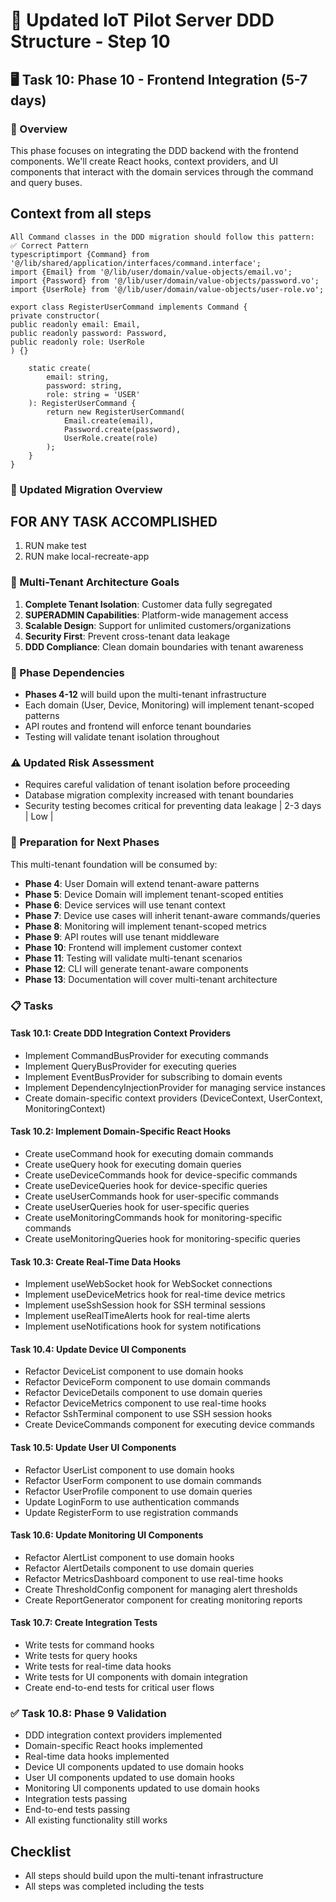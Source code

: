 # 🚀 Updated IoT Pilot Server DDD Structure - Step 10

## 🖥️ Task 10: Phase 10 - Frontend Integration (5-7 days)

### 🎯 Overview
This phase focuses on integrating the DDD backend with the frontend components. We'll create React hooks, context providers, and UI components that interact with the domain services through the command and query buses.

## Context from all steps

```
All Command classes in the DDD migration should follow this pattern:
✅ Correct Pattern
typescriptimport {Command} from '@/lib/shared/application/interfaces/command.interface';
import {Email} from '@/lib/user/domain/value-objects/email.vo';
import {Password} from '@/lib/user/domain/value-objects/password.vo';
import {UserRole} from '@/lib/user/domain/value-objects/user-role.vo';

export class RegisterUserCommand implements Command {
private constructor(
public readonly email: Email,
public readonly password: Password,
public readonly role: UserRole
) {}

    static create(
        email: string,
        password: string,
        role: string = 'USER'
    ): RegisterUserCommand {
        return new RegisterUserCommand(
            Email.create(email),
            Password.create(password),
            UserRole.create(role)
        );
    }
}
```

### 🎯 Updated Migration Overview

## FOR ANY TASK ACCOMPLISHED
1. RUN make test
2. RUN make local-recreate-app

### 🏢 Multi-Tenant Architecture Goals

1. **Complete Tenant Isolation**: Customer data fully segregated
2. **SUPERADMIN Capabilities**: Platform-wide management access
3. **Scalable Design**: Support for unlimited customers/organizations
4. **Security First**: Prevent cross-tenant data leakage
5. **DDD Compliance**: Clean domain boundaries with tenant awareness

### 🔄 Phase Dependencies

- **Phases 4-12** will build upon the multi-tenant infrastructure
- Each domain (User, Device, Monitoring) will implement tenant-scoped patterns
- API routes and frontend will enforce tenant boundaries
- Testing will validate tenant isolation throughout

### ⚠️ Updated Risk Assessment

- Requires careful validation of tenant isolation before proceeding
- Database migration complexity increased with tenant boundaries
- Security testing becomes critical for preventing data leakage               | 2-3 days | Low        |

### 🔄 Preparation for Next Phases

This multi-tenant foundation will be consumed by:
- **Phase 4**: User Domain will extend tenant-aware patterns
- **Phase 5**: Device Domain will implement tenant-scoped entities
- **Phase 6**: Device services will use tenant context
- **Phase 7**: Device use cases will inherit tenant-aware commands/queries
- **Phase 8**: Monitoring will implement tenant-scoped metrics
- **Phase 9**: API routes will use tenant middleware
- **Phase 10**: Frontend will implement customer context
- **Phase 11**: Testing will validate multi-tenant scenarios
- **Phase 12**: CLI will generate tenant-aware components
- **Phase 13**: Documentation will cover multi-tenant architecture

### 📋 Tasks

#### Task 10.1: Create DDD Integration Context Providers
- Implement CommandBusProvider for executing commands
- Implement QueryBusProvider for executing queries
- Implement EventBusProvider for subscribing to domain events
- Implement DependencyInjectionProvider for managing service instances
- Create domain-specific context providers (DeviceContext, UserContext, MonitoringContext)

#### Task 10.2: Implement Domain-Specific React Hooks
- Create useCommand hook for executing domain commands
- Create useQuery hook for executing domain queries
- Create useDeviceCommands hook for device-specific commands
- Create useDeviceQueries hook for device-specific queries
- Create useUserCommands hook for user-specific commands
- Create useUserQueries hook for user-specific queries
- Create useMonitoringCommands hook for monitoring-specific commands
- Create useMonitoringQueries hook for monitoring-specific queries

#### Task 10.3: Create Real-Time Data Hooks
- Implement useWebSocket hook for WebSocket connections
- Implement useDeviceMetrics hook for real-time device metrics
- Implement useSshSession hook for SSH terminal sessions
- Implement useRealTimeAlerts hook for real-time alerts
- Implement useNotifications hook for system notifications

#### Task 10.4: Update Device UI Components
- Refactor DeviceList component to use domain hooks
- Refactor DeviceForm component to use domain commands
- Refactor DeviceDetails component to use domain queries
- Refactor DeviceMetrics component to use real-time hooks
- Refactor SshTerminal component to use SSH session hooks
- Create DeviceCommands component for executing device commands

#### Task 10.5: Update User UI Components
- Refactor UserList component to use domain hooks
- Refactor UserForm component to use domain commands
- Refactor UserProfile component to use domain queries
- Update LoginForm to use authentication commands
- Update RegisterForm to use registration commands

#### Task 10.6: Update Monitoring UI Components
- Refactor AlertList component to use domain hooks
- Refactor AlertDetails component to use domain queries
- Refactor MetricsDashboard component to use real-time hooks
- Create ThresholdConfig component for managing alert thresholds
- Create ReportGenerator component for creating monitoring reports

#### Task 10.7: Create Integration Tests
- Write tests for command hooks
- Write tests for query hooks
- Write tests for real-time data hooks
- Write tests for UI components with domain integration
- Create end-to-end tests for critical user flows

### ✅ Task 10.8: Phase 9 Validation
- DDD integration context providers implemented
- Domain-specific React hooks implemented
- Real-time data hooks implemented
- Device UI components updated to use domain hooks
- User UI components updated to use domain hooks
- Monitoring UI components updated to use domain hooks
- Integration tests passing
- End-to-end tests passing
- All existing functionality still works

## Checklist
-  All steps should build upon the multi-tenant infrastructure
-  All steps was completed including the tests